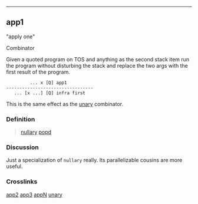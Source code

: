--------------------

## app1

"apply one"

Combinator

Given a quoted program on TOS and anything as the second stack item run
the program without disturbing the stack and replace the two args with
the first result of the program.

             ... x [Q] app1
    ---------------------------------
       ... [x ...] [Q] infra first

This is the same effect as the [unary](#unary) combinator.

### Definition

> [nullary](#nullary) [popd](#popd)

### Discussion

Just a specialization of `nullary` really.  Its parallelizable cousins
are more useful.

### Crosslinks

[app2](#app2)
[app3](#app3)
[appN](#appN)
[unary](#unary)

